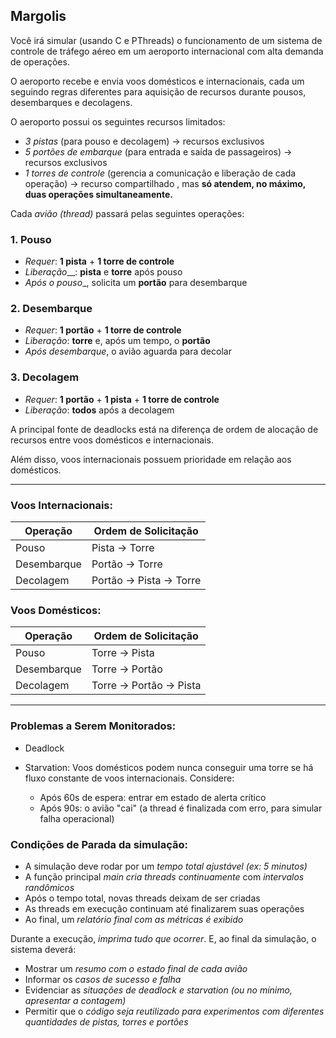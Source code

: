 
Margolis
-----

Você irá simular (usando C e PThreads) o funcionamento de um sistema de controle
de tráfego aéreo em um aeroporto internacional com alta demanda de operações.

O aeroporto recebe e envia voos domésticos e internacionais, cada um seguindo
regras diferentes para aquisição de recursos durante pousos, desembarques e decolagens.

O aeroporto possui os seguintes recursos limitados:

* _3 pistas_ (para pouso e decolagem) -> recursos exclusivos
* _5 portões de embarque_ (para entrada e saída de passageiros) -> recursos exclusivos
* _1 torres de controle_ (gerencia a comunicação e liberação de cada operação) -> recurso compartilhado
, mas __só atendem, no máximo, duas operações simultaneamente.__

Cada _avião (thread)_ passará pelas seguintes operações:

### 1. Pouso

* _Requer_: __1 pista__ + __1 torre de controle__
* _Liberação___: __pista__ e __torre__ após pouso
* _Após o pouso__, solicita um __portão__ para desembarque

### 2. Desembarque

* _Requer_: __1 portão__ + __1 torre de controle__
* _Liberação_: __torre__ e, após um tempo, o __portão__
* _Após desembarque_, o avião aguarda para decolar

### 3. Decolagem

* _Requer_: __1 portão__ + __1 pista__ + __1 torre de controle__
* _Liberação_: __todos__ após a decolagem

A principal fonte de deadlocks está na diferença de ordem de alocação de recursos 
entre voos domésticos e internacionais. 

Além disso, voos internacionais possuem prioridade em relação aos domésticos.

---

### Voos Internacionais:

| Operação      | Ordem de Solicitação     |
|---------------|--------------------------|
| Pouso         | Pista -> Torre           |
| Desembarque   | Portão -> Torre          |
| Decolagem     | Portão -> Pista -> Torre |

### Voos Domésticos:

| Operação      | Ordem de Solicitação     |
|---------------|--------------------------|
| Pouso         | Torre -> Pista           |
| Desembarque   | Torre -> Portão          |
| Decolagem     | Torre -> Portão -> Pista |

---

### Problemas a Serem Monitorados:

* Deadlock

* Starvation: Voos domésticos podem nunca conseguir uma torre se há fluxo constante
de voos internacionais. Considere:
    - Após 60s de espera: entrar em estado de alerta crítico
    - Após 90s: o avião "cai" (a thread é finalizada com erro, para simular falha 
    operacional)

### Condições de Parada da simulação:

* A simulação deve rodar por um _tempo total ajustável (ex: 5 minutos)_
* A função principal _main cria threads continuamente_ com _intervalos randômicos_
* Após o tempo total, novas threads deixam de ser criadas
* As threads em execução continuam até finalizarem suas operações
* Ao final, um _relatório final com as métricas é exibido_

Durante a execução, _imprima tudo que ocorrer_. E, ao final da simulação, o sistema deverá:

* Mostrar um _resumo com o estado final de cada avião_
* Informar os _casos de sucesso e falha_
* Evidenciar as _situações de deadlock e starvation (ou no mínimo, apresentar a contagem)_
* Permitir que o _código seja reutilizado para experimentos com diferentes quantidades
de pistas, torres e portões_
